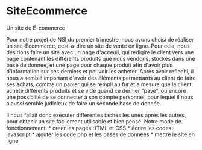 # SiteEcommerce
Un site de E-commerce

Pour notre projet de NSI du premier trimestre, nous avons choisi de réaliser un site-Ecommerce, cest-à-dire un site de vente en ligne. Pour cela, nous désirions faire un site avec un page d'acceuil, qui redigire le client vers une page contenant les différents produits que nous vendons, stockés dans une base de donnée, et une page pour chaque produit afin d'avoir plus d'information sur ces derniers et pouvoir les acheter. Après avoir reflechi, il nous a semblé important d'avoir des éléments permettants au client de faire ses achats, comme un panier qui se rempli au fur et a mesure que le client achete différents produits et se vide quand ce dernier "paye", ou encore une possiblité de se connecter à son compte personnel, pour lequel il nous a aussi semblé judicieux de faire un seconde base de donnée. 

Il nous fallait donc executer différentes taches les unes après les autres, pour obtenir un site facilement utilisable et bien pensé. Notre mode de fonctionnement: * creer les pages HTML et CSS * écrire les codes javascript * ajouter les code php et les bases de données * mettre le site en ligne
